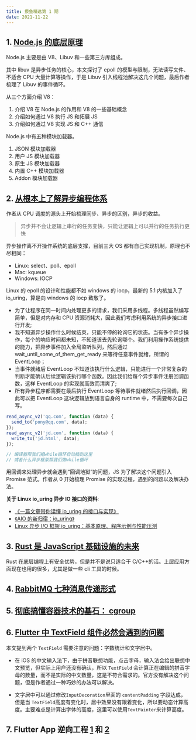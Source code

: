 ```yaml
---
title: 摸鱼精选第 1 期
date: 2021-11-22
---
```



## 1. [Node.js 的底层原理](https://zhuanlan.zhihu.com/p/430201591)

Node.js 主要是由 V8、Libuv 和一些第三方库组成。

其中 libuv 是异步任务的核心，本文探讨了 epoll 的模型与限制，无法读写文件、不适合 CPU 大量计算等操作，于是 Libuv 引入线程池解决这几个问题，最后作者梳理了 Libuv 的事件循环。

从三个方面介绍 V8：

1. 介绍 V8 在 Node.js 的作用和 V8 的一些基础概念
2. 介绍如何通过 V8 执行 JS 和拓展 JS
3. 介绍如何通过 V8 实现 JS 和 C++ 通信

Node.js 中有五种模块加载器。

1. JSON 模块加载器
2. 用户 JS 模块加载器
3. 原生 JS 模块加载器
4. 内置 C++ 模块加载器
5. Addon 模块加载器

## 2. [从根本上了解异步编程体系](https://mp.weixin.qq.com/s?__biz=MjM5ODYwMjI2MA==&mid=2649765454&idx=1&sn=c12629f11b4fd78f83d3fd8d70ca00aa)

作者从 CPU 调度的源头上开始梳理同步、异步的区别，异步的收益。

> 异步并不会让逻辑上串行的任务变快，只能让逻辑上可以并行的任务执行更快

异步操作离不开操作系统的底层支撑，目前三大 OS 都有自己实现机制，原理也不尽相同：

- Linux: select、poll、epoll
- Mac: kqueue
- Windows: IOCP

Linux 的 epoll 的设计和性能都不如 windows 的 iocp，最新的 5.1 内核加入了 io_uring，算是向 windows 的 iocp 致敬了。

- 为了让程序在同一时间内处理更多的请求，我们采用多线程。多线程虽然编写简单，但是对内存和 CPU 资源消耗大，因此我们考虑利用系统的异步接口进行开发;
- 我不知道异步操作什么时候结束，只能不停的轮询它的状态。当有多个异步操作，每个的响应时间都未知，不知道该去先轮询哪个。我们利用操作系统提供的能力，把异步事件加入全局监听队列，然后通过 wait_until_some_of_them_get_ready 来等待任意事件就绪，所谓的 EventLoop；
- 当事件就绪后 EventLoop 不知道该执行什么逻辑，只能进行一个非常复杂的判断才能确认后续逻辑该执行哪个函数。因此我们给每个异步事件注册回调函数，这样 EventLoop 的实现就高效而清爽了;
- 所有异步程序都需要在最后执行 EventLoop 等待事件就绪然后执行回调，因此可以把 EventLoop 这块逻辑放到语言自身的 runtime 中，不需要每次自己写。

```js
read_async_v2('qq.com', function (data) {
  send_to('pony@qq.com', data);
});
read_async_v2('jd.com', function (data) {
  write_to('jd.html', data);
});

// 编译器帮我们把while循环自动插到这里
// 或者什么异步框架帮我们做while循环
```

用回调来处理异步就会遇到“回调地狱”的问题，JS 为了解决这个问题引入 Promise 范式。作者从 0 开始梳理 Promise 的实现过程，遇到的问题以及解决办法。

**关于 Linux io_uring 异步 IO 接口的资料**:

- [《一篇文章带你读懂 io_uring 的接口与实现》](https://zhuanlan.zhihu.com/p/380726590)
- [《AIO 的新归宿：io_uring》](https://zhuanlan.zhihu.com/p/62682475)
- [Linux 异步 I/O 框架 io_uring：基本原理、程序示例与性能压测](http://arthurchiao.art/blog/intro-to-io-uring-zh/)

## 3. [Rust 是 JavaScript 基础设施的未来](https://mp.weixin.qq.com/s?__biz=MzkxNDIzNTg4MA==&mid=2247485792&idx=1&sn=682a4dee7ce4d3b47a81baf9ebd7a98a)

Rust 在底层编程上有安全优势，但是并不是说只适合干 C/C++的活。上层应用方面现在也用的很多，尤其是做一些 cli 工具的时候。

## 4. [RabbitMQ 七种消息传递形式](https://mp.weixin.qq.com/s?__biz=MzI1NDY0MTkzNQ==&mid=2247495357&idx=1&sn=d379ed853a19ca3f6a871945f0d3907f)

## 5. [彻底搞懂容器技术的基石： cgroup](https://mp.weixin.qq.com/s?__biz=MzI2ODAwMzUwNA==&mid=2649296734&idx=1&sn=ec98a1fdbd011c5610bd5aa3537d23fb)

## 6. [Flutter 中 TextField 组件必然会遇到的问题](https://mp.weixin.qq.com/s/2A9THwAFJyQPL7-Jgd-ZjA)

本文提到两个 `TextField` 需要注意的问题：字数统计和文字居中。

- 在 iOS 的中文输入法下，由于拼音联想功能，点击字母，输入法会给出联想中文预览，但实际上用户还没有确认，所以 `TextField` 会计算正在编辑的拼音字母的数量，而不是实际的中文数量，这是不符合需求的。官方没有解决这个问题，但是作者通过一种巧妙的办法可以解决。

- 文字居中可以通过修改`InputDecoration`里面的 `contentPadding` 字段达成，但是当 `TextField`高度有变化时，居中效果没有跟着变化，所以要动态计算高度。主要难点是计算出字体的高度，这里可以使用`TextPainter`来计算高度。

## 7. Flutter App 逆向工程 [1](https://blog.tst.sh/reverse-engineering-flutter-apps-part-1/) 和 [2](https://blog.tst.sh/reverse-engineering-flutter-apps-part-2/)

